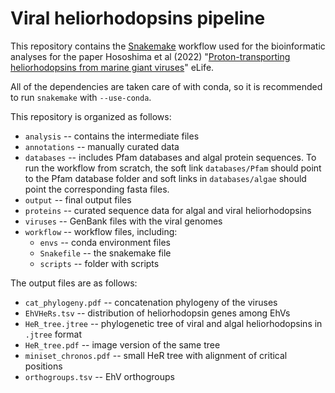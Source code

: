Viral heliorhodopsins pipeline
==============================

This repository contains the [Snakemake](https://snakemake.readthedocs.io/) workflow used for the bioinformatic analyses for the paper Hososhima et al (2022) "[Proton-transporting heliorhodopsins from marine giant viruses](https://doi.org/10.7554/eLife.78416)" eLife.

All of the dependencies are taken care of with conda, so it is recommended to run `snakemake` with `--use-conda`.

This repository is organized as follows:

* `analysis` -- contains the intermediate files
* `annotations` -- manually curated data
* `databases` -- includes Pfam databases and algal protein sequences. To run the workflow from scratch, the soft link `databases/Pfam` should point to the Pfam database folder and soft links in `databases/algae` should point the corresponding fasta files.
* `output` -- final output files
* `proteins` -- curated sequence data for algal and viral heliorhodopsins
* `viruses` -- GenBank files with the viral genomes
* `workflow` -- workflow files, including:
    * `envs` -- conda environment files
    * `Snakefile` -- the snakemake file
    * `scripts` -- folder with scripts

The output files are as follows:

* `cat_phylogeny.pdf` -- concatenation phylogeny of the viruses
* `EhVHeRs.tsv` -- distribution of heliorhodopsin genes among EhVs
* `HeR_tree.jtree` -- phylogenetic tree of viral and algal heliorhodopsins in `.jtree` format
* `HeR_tree.pdf` -- image version of the same tree
* `miniset_chronos.pdf` -- small HeR tree with alignment of critical positions
* `orthogroups.tsv` -- EhV orthogroups
